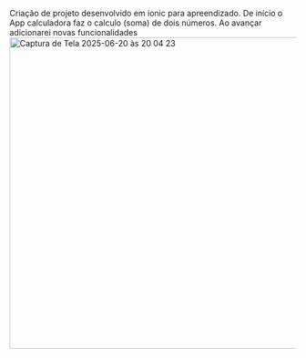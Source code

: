 Criação de projeto desenvolvido em ionic para apreendizado.
De início o App calculadora faz o calculo (soma) de dois números. Ao avançar adicionarei novas funcionalidades
<img width="547" alt="Captura de Tela 2025-06-20 às 20 04 23" src="https://github.com/user-attachments/assets/c05de5f1-ffbc-4d1f-996c-71b4a2a71273" />

